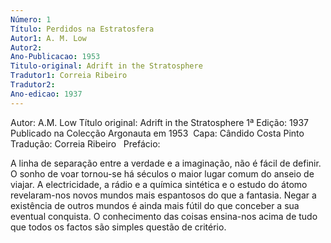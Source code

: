 ```yaml
---
Número: 1
Título: Perdidos na Estratosfera
Autor1: A. M. Low
Autor2: 
Ano-Publicacao: 1953
Titulo-original: Adrift in the Stratosphere
Tradutor1: Correia Ribeiro
Tradutor2: 
Ano-edicao: 1937
---
```


Autor: A.M. Low
Título original: Adrift in the Stratosphere
1ª Edição: 1937
Publicado na Colecção Argonauta em 1953 
Capa: Cândido Costa Pinto 
Tradução: Correia Ribeiro 
  
Prefácio:

A linha de separação entre a verdade e a imaginação, não é fácil de definir. O sonho de voar tornou-se há séculos o maior lugar comum do anseio de viajar. A electricidade, a rádio e a química sintética e o estudo do átomo revelaram-nos novos mundos mais espantosos do que a fantasia. Negar a existência de outros mundos é ainda mais fútil do que conceber a sua eventual conquista. O conhecimento das coisas ensina-nos acima de tudo que todos os factos são simples questão de critério.
